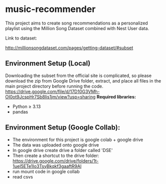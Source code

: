 # music-recommender
This project aims to create song recommendations as a personalized playlist using the Million Song Dataset combined with Nest User data.

Link to dataset:

http://millionsongdataset.com/pages/getting-dataset/#subset

## Environment Setup (Local)
Downloading the subset from the official site is complicated, so please download the zip from Google Drive folder, extract, and place all files in the main project directory before running the code.
https://drive.google.com/file/d/17D10G3VMh-OI0ot9JcspHr7Sb8lis1jm/view?usp=sharing
**Required libraries:**
- Python ≥ 3.13  
- pandas


## Environment Setup (Google Collab):
- The environment for this project is google colab + google drive
- The data was uploaded onto google drive
- In google drive create drive a folder called 'DSE' 
- Then create a shortcut to the drive folder: https://drive.google.com/drive/folders/1t-1ueI5ETe1Io3TsyBkqkf3gaaftR9Al
- run mount code in google collab
- read csvs